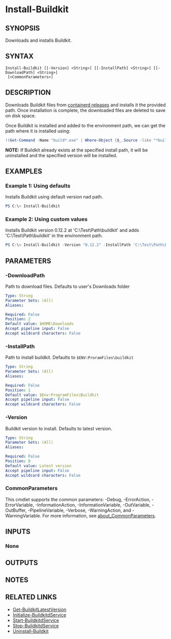 ﻿---
external help file: ContainerToolsForWindows.psm1-help.xml
Module Name: ContainerToolsForWindows
online version:
schema: 2.0.0
---

# Install-Buildkit

## SYNOPSIS

Downloads and installs Buildkit.

## SYNTAX

```
Install-Buildkit [[-Version] <String>] [[-InstallPath] <String>] [[-DownloadPath] <String>]
 [<CommonParameters>]
```

## DESCRIPTION

Downloads Buildkit files from [containerd releases](https://github.com/moby/buildkit/releases) and installs it the provided path. Once installation is complete, the downloaded files are deleted to save on disk space.

Once Buildkit is installed and added to the environment path, we can get the path where it is installed using:

```PowerShell
((Get-Command -Name "build*.exe" | Where-Object {$_.Source -like "*buildkit*"} | Select-Object -Unique).Source | Split-Path -Parent).TrimEnd("\bin")
```

**NOTE:** If Buildkit already exists at the specified install path, it will be uninstalled and the specified version will be installed.

## EXAMPLES

### Example 1: Using defaults

Installs Buildkit using default version nad path.

```powershell
PS C:\> Install-Buildkit
```

### Example 2: Using custom values

Installs Buildkit version 0.12.2 at 'C:\Test\Path\buildkit' and adds 'C:\Test\Path\buildkit' in the environment path.

```powershell
PS C:\> Install-Buildkit -Version "0.12.2" -InstallPath 'C:\Test\Path\buildkit'
```

## PARAMETERS

### -DownloadPath

Path to download files. Defaults to user's Downloads folder

```yaml
Type: String
Parameter Sets: (All)
Aliases:

Required: False
Position: 2
Default value: $HOME\Downloads
Accept pipeline input: False
Accept wildcard characters: False
```

### -InstallPath

Path to install buildkit. Defaults to `$ENV:ProramFiles\buildkit`

```yaml
Type: String
Parameter Sets: (All)
Aliases:

Required: False
Position: 1
Default value: $Env:ProgramFiles\Buildkit
Accept pipeline input: False
Accept wildcard characters: False
```

### -Version

Buildkit version to install. Defaults to latest version.

```yaml
Type: String
Parameter Sets: (All)
Aliases:

Required: False
Position: 0
Default value: Latest version
Accept pipeline input: False
Accept wildcard characters: False
```

### CommonParameters

This cmdlet supports the common parameters: -Debug, -ErrorAction, -ErrorVariable, -InformationAction, -InformationVariable, -OutVariable, -OutBuffer, -PipelineVariable, -Verbose, -WarningAction, and -WarningVariable. For more information, see [about_CommonParameters](http://go.microsoft.com/fwlink/?LinkID=113216).

## INPUTS

### None

## OUTPUTS

## NOTES

## RELATED LINKS

- [Get-BuildkitLatestVersion](Get-BuildkitLatestVersion.md)
- [Initialize-BuildkitdService](Initialize-BuildkitdService.md)
- [Start-BuildkitdService](Start-BuildkitdService.md)
- [Stop-BuildkitdService](Stop-BuildkitdService.md)
- [Uninstall-Buildkit](Uninstall-Buildkit.md)
